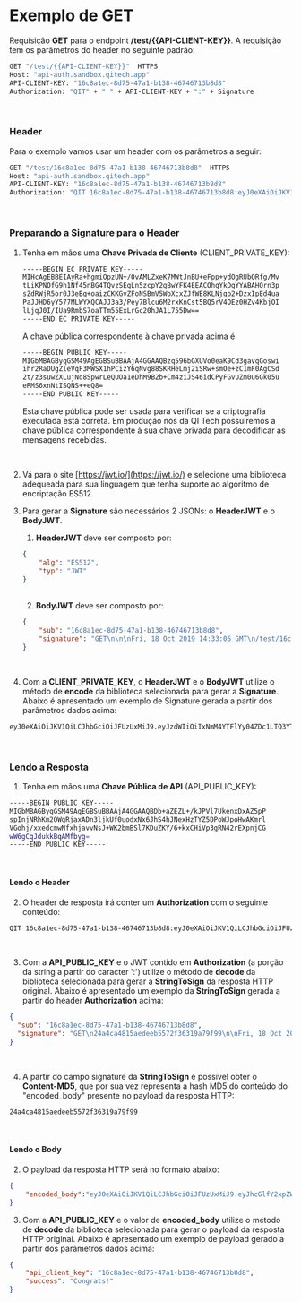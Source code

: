 # Exemplo de GET

Requisição **GET** para o endpoint **/test/{{API-CLIENT-KEY}}**. A requisição tem os
parâmetros do header no seguinte padrão:

```bash
GET "/test/{{API-CLIENT-KEY}}"  HTTPS
Host: "api-auth.sandbox.qitech.app"
API-CLIENT-KEY: "16c8a1ec-8d75-47a1-b138-46746713b8d8"
Authorization: "QIT" + " " + API-CLIENT-KEY + ":" + Signature
```
<br>

### Header
Para o exemplo vamos usar um header com os parâmetros a seguir:

```bash
GET "/test/16c8a1ec-8d75-47a1-b138-46746713b8d8"  HTTPS
Host: "api-auth.sandbox.qitech.app"
API-CLIENT-KEY: "16c8a1ec-8d75-47a1-b138-46746713b8d8"
Authorization: "QIT 16c8a1ec-8d75-47a1-b138-46746713b8d8:eyJ0eXAiOiJKV1QiLCJhbGciOiJFUzUxMiJ9.eyJzdWIiOiIxNmM4YTFlYy04ZDc1LTQ3YTEtYjEzOC00Njc0NjcxM2I4ZDgiLCJzaWduYXR1cmUiOiJHRVRcblxuXG5GcmksIDE4IE9jdCAyMDE5IDE0OjMzOjA1IEdNVFxuL3Rlc3QvMTZjOGExZWMtOGQ3NS00N2ExLWIxMzgtNDY3NDY3MTNiOGQ4In0.AMhEw4ZyYmjOPTi_awjzCOcDeSRLb1p5gsrbqlP9QR3FdHe9y1Q3ORoXBLjJAFtt5tGTJ2dFzeTmzbldOB_JRSwbAJ5b7qV78dpMky_IjyKFtg_o3xofb0NsUFIX8QYnKMoOwL5RON8BRRKzv6DTS3MRa9rzi_LUIUPibZ5VtSREKbsE
```
<br>

### Preparando a Signature para o Header

1. Tenha em mãos uma **Chave Privada de Cliente** (CLIENT_PRIVATE_KEY):
    ```bash
    -----BEGIN EC PRIVATE KEY-----
    MIHcAgEBBEIAyRa+hgmiOpzUN+/0vAMLZxeK7MWtJnBU+eFpp+ydOgRUbQRfg/Mv
    tLiKPNOfG9h1Nf45nBG4TQvzSEgLn5zcpY2gBwYFK4EEACOhgYkDgYYABAHOrn3p
    sZdRWjR5or0J3eBq+oaizCKKGvZFoNSBmV5WoXcxZJfWE8KLNjqo2+DzxIpEd4ua
    PaJJHD6yY577MLWYXQCAJJ3a3/Pey7Blcu6M2rxKnCst5BQ5rV4OEz0HZv4KbjOI
    lLjqJ0I/IUa9RmbS7oaTTm55ExLrGc20hJA1L755Dw==
    -----END EC PRIVATE KEY-----
    ```
    
    A chave pública correspondente à chave privada acima é
    
    ```bash
    -----BEGIN PUBLIC KEY-----
    MIGbMBAGByqGSM49AgEGBSuBBAAjA4GGAAQBzq596bGXUVo0eaK9Cd3gavqGoswi
    ihr2RaDUgZleVqF3MWSX1hPCizY6qNvg88SKRHeLmj2iSRw+smOe+zC1mF0AgCSd
    2t/z3suwZXLujNq8SpwrLeQUOa1eDhM9B2b+Cm4ziJS46idCPyFGvUZm0u6Gk05u
    eRMS6xnNtISQNS++eQ8=
    -----END PUBLIC KEY-----
    ```
    Esta chave pública pode ser usada para verificar se a criptografia executada está correta. Em produção nós da QI Tech possuiremos a chave pública correspondente à sua chave privada para decodificar as mensagens recebidas.
    
    <br>

2. Vá para o site [https://jwt.io/](https://jwt.io/) e selecione uma
   biblioteca adequeada para sua linguagem que tenha suporte ao
   algoritmo de encriptação ES512.

3. Para gerar a **Signature** são necessários 2 JSONs: o **HeaderJWT** e
   o **BodyJWT**.
    1. **HeaderJWT** deve ser composto por:
    ```json
    {
        "alg": "ES512",
        "typ": "JWT"
    }
    ```
    <br>

    2. **BodyJWT** deve ser composto por:
    ```json
    {
        "sub": "16c8a1ec-8d75-47a1-b138-46746713b8d8",
        "signature": "GET\n\n\nFri, 18 Oct 2019 14:33:05 GMT\n/test/16c8a1ec-8d75-47a1-b138-46746713b8d8"
    }
    ```
    <br>

4. Com a **CLIENT_PRIVATE_KEY**, o **HeaderJWT** e o **BodyJWT** utilize
   o método de **encode** da biblioteca selecionada para gerar a
   **Signature**. Abaixo é apresentado um exemplo de Signature gerada a
   partir dos parâmetros dados acima:
```bash
eyJ0eXAiOiJKV1QiLCJhbGciOiJFUzUxMiJ9.eyJzdWIiOiIxNmM4YTFlYy04ZDc1LTQ3YTEtYjEzOC00Njc0NjcxM2I4ZDgiLCJzaWduYXR1cmUiOiJHRVRcblxuXG5GcmksIDE4IE9jdCAyMDE5IDE0OjMzOjA1IEdNVFxuL3Rlc3QvMTZjOGExZWMtOGQ3NS00N2ExLWIxMzgtNDY3NDY3MTNiOGQ4In0.AMhEw4ZyYmjOPTi_awjzCOcDeSRLb1p5gsrbqlP9QR3FdHe9y1Q3ORoXBLjJAFtt5tGTJ2dFzeTmzbldOB_JRSwbAJ5b7qV78dpMky_IjyKFtg_o3xofb0NsUFIX8QYnKMoOwL5RON8BRRKzv6DTS3MRa9rzi_LUIUPibZ5VtSREKbsE
```
<br>

### Lendo a Resposta

1. Tenha em mãos uma **Chave Pública de API** (API_PUBLIC_KEY):
```bash
-----BEGIN PUBLIC KEY-----
MIGbMBAGByqGSM49AgEGBSuBBAAjA4GGAAQBDb+aZEZL+/kJPVl7UkenxDxAZ5pP
spInjNRhKm2OWqRjaxADn3ljkUf0uodxNx6JhS4hJNexHzTYZ5DPoWJpoHwAKmrl
VGohj/xxedcmwNfxhjavvNsJ+WK2bmBSl7KDuZKY/6+kxCHiVp3gRN42rEXpnjCG
wW6gCqJdukkBqAMfbyg=
-----END PUBLIC KEY-----
```
<br>

#### Lendo o Header

2. O header de resposta irá conter um **Authorization** com o seguinte conteúdo:

```bash
QIT 16c8a1ec-8d75-47a1-b138-46746713b8d8:eyJ0eXAiOiJKV1QiLCJhbGciOiJFUzUxMiJ9.eyJzdWIiOiIxNmM4YTFlYy04ZDc1LTQ3YTEtYjEzOC00Njc0NjcxM2I4ZDgiLCJzaWduYXR1cmUiOiJHRVRcbjI0YTRjYTQ4MTVhZWRlZWI1NTcyZjM2MzE5YTc5Zjk5XG5cbkZyaSwgMTggT2N0IDIwMTkgMTQ6MzM6MDUgR01UXG4vdGVzdC8xNmM4YTFlYy04ZDc1LTQ3YTEtYjEzOC00Njc0NjcxM2I4ZDgifQ.ANbpWxXH7uX0oB9hUA7rlqzpxXqFhOXg5wdMUob-0EonQclRu2dUX8L1Qukrf0Y4dBTBtITuvxvx2QyR3rfT7tAIActdKzIxwLXYJsQatJ2y1_Q1ZLaKqDNpFEQ8D_qayEcb4aYekAjpV2Ya65Y51pUnvc1YfJ_TJ-6QmUqfEF1roIcm
```
<br>

3. Com a **API_PUBLIC_KEY** e o JWT contido em **Authorization** (a porção
da string a partir do caracter ':') utilize o método de **decode** da
biblioteca selecionada para gerar a **StringToSign** da resposta HTTP
original. Abaixo é apresentado um exemplo da **StringToSign** gerada a partir do
header **Authorization** acima:

```json
{
  "sub": "16c8a1ec-8d75-47a1-b138-46746713b8d8",
  "signature": "GET\n24a4ca4815aedeeb5572f36319a79f99\n\nFri, 18 Oct 2019 14:33:05 GMT\n/test/16c8a1ec-8d75-47a1-b138-46746713b8d8"
}
```
<br> 

4. A partir do campo signature da **StringToSign** é possível obter o
   **Content-MD5**, que por sua vez representa a hash MD5 do conteúdo do
   "encoded_body" presente no payload da resposta HTTP:

```bash
24a4ca4815aedeeb5572f36319a79f99
```
<br>

#### Lendo o Body

2. O payload da resposta HTTP será no formato abaixo:
```json
{
    "encoded_body":"eyJ0eXAiOiJKV1QiLCJhbGciOiJFUzUxMiJ9.eyJhcGlfY2xpZW50X2tleSI6IjE2YzhhMWVjLThkNzUtNDdhMS1iMTM4LTQ2NzQ2NzEzYjhkOCIsInN1Y2Nlc3MiOiJDb25ncmF0cyEifQ.APX7cAcrNSS1Qon14pUTmTMnj1aQHuYLMSPGp1km5-ExsiwR5zhLFnIRVPSEuwydacn4wDW__tGyuJozSC5leVRsAX7quEqboBCVT85N_2j4kbO6j3TVD_WtH98e2z5hKijLVoav2Q41JoA5MvV346TCwLbJlQgjI9XplH9AxUGjcpXT", 
}
```

3. Com a **API_PUBLIC_KEY** e o valor de **encoded_body** utilize o
   método de **decode** da biblioteca selecionada para gerar o payload
   da resposta HTTP original. Abaixo é apresentado um exemplo de payload
   gerado a partir dos parâmetros dados acima:
```json
{
    "api_client_key": "16c8a1ec-8d75-47a1-b138-46746713b8d8",
    "success": "Congrats!"
}
```
